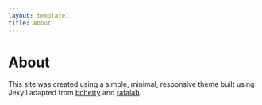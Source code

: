```yaml
---
layout: template1
title: About
---
```


# About

This site was created using a simple, minimal, responsive theme built using Jekyll adapted from  [bchetty](https://github.com/bchetty/jekyllBasic) and [rafalab](http://rafalab.github.io).
